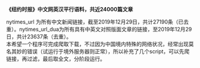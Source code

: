 **《纽约时报》中文网英汉平行语料，共近24000篇文章**

nytimes_url 为所有中文新闻链接，截至2019年12月29日，共计27190条（已去重）。nytimes_url_dua为所有具有中英文对照版面文章的链接，至2019年12月29日，共计23637条（去重）。  
本希望一个程序可完成爬取下载，不过因为中国境内特殊的网络状况，经常出现莫名其妙的错误（试运行于境外服务器则正常），所以补充了几个script，可以先爬链接，再过滤，最后取全文，分阶段运行。 